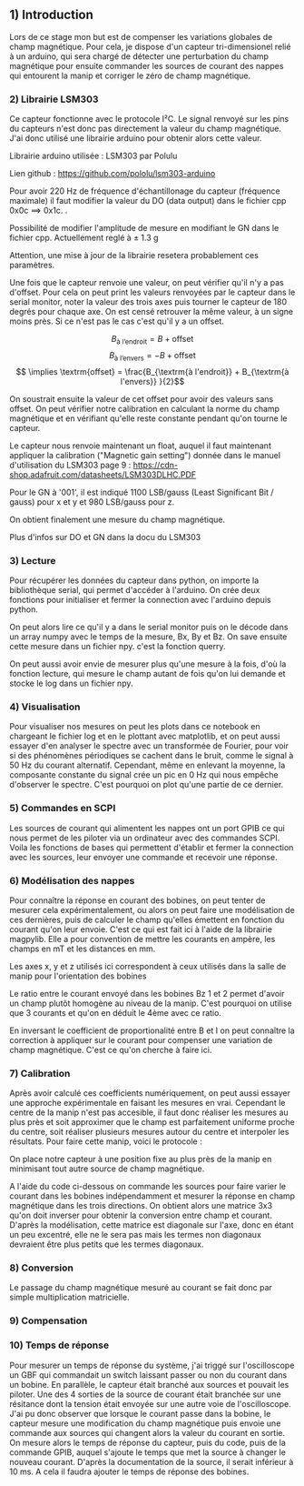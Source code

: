 

## 1) Introduction


Lors de ce stage mon but est de compenser les variations globales de champ magnétique. Pour cela, je dispose d'un capteur tri-dimensionel relié à un arduino, qui sera chargé de détecter une perturbation du champ magnétique pour ensuite commander les sources de courant des nappes qui entourent la manip et corriger le zéro de champ magnétique.


### 2) Librairie LSM303 

Ce capteur fonctionne avec le protocole I²C. Le signal renvoyé sur les pins du capteurs n'est donc pas directement la valeur du champ magnétique. J'ai donc utilisé une librairie arduino pour obtenir alors cette valeur.

Librairie arduino utilisée : LSM303 par Polulu 

Lien github : https://github.com/pololu/lsm303-arduino

Pour avoir 220 Hz de fréquence d'échantillonage du capteur (fréquence maximale) il faut modifier la valeur du DO (data output) dans le fichier cpp 0x0c ==> 0x1c. .

Possibilité de modifier l'amplitude de mesure en modifiant le GN dans le fichier cpp. Actuellement reglé à $\pm$ 1.3 g

Attention, une mise à jour de la librairie resetera probablement ces paramètres.

Une fois que le capteur renvoie une valeur, on peut vérifier qu'il n'y a pas d'offset. Pour cela on peut print les valeurs renvoyées par le capteur dans le serial monitor, noter la valeur des trois axes puis tourner le capteur de 180 degrés pour chaque axe. On est censé retrouver la même valeur, à un signe moins près. Si ce n'est pas le cas c'est qu'il y a un offset.

$$ B_{\textrm{à l'endroit}} = B + \textrm{offset}  $$
$$ B_{\textrm{à l'envers}} = - B + \textrm{offset}  $$
$$ \implies \textrm{offset} = \frac{B_{\textrm{à l'endroit}} + B_{\textrm{à l'envers}} }{2}$$

On soustrait ensuite la valeur de cet offset pour avoir des valeurs sans offset. On peut vérifier notre calibration en calculant la norme du champ magnétique et en vérifiant qu'elle reste constante pendant qu'on tourne le capteur.

Le capteur nous renvoie maintenant un float, auquel il faut maintenant appliquer la calibration ("Magnetic gain setting") donnée dans le manuel d'utilisation du LSM303 page 9 : https://cdn-shop.adafruit.com/datasheets/LSM303DLHC.PDF 

Pour le GN à '001', il est indiqué 1100 LSB/gauss (Least Significant Bit / gauss) pour x et y et 980 LSB/gauss pour z.

On obtient finalement une mesure du champ magnétique.

Plus d'infos sur DO et GN dans la docu du LSM303


### 3) Lecture


Pour récupérer les données du capteur dans python, on importe la bibliothèque serial, qui permet d'accéder à l'arduino. On crée deux fonctions pour initialiser et fermer la connection avec l'arduino depuis python.

On peut alors lire ce qu'il y a dans le serial monitor puis on le décode dans un array numpy avec le temps de la mesure, Bx, By et Bz. On save ensuite cette mesure dans un fichier npy. c'est la fonction querry.

On peut aussi avoir envie de mesurer plus qu'une mesure à la fois, d'où la fonction lecture, qui mesure le champ autant de fois qu'on lui demande et stocke le log dans un fichier npy.

### 4) Visualisation

Pour visualiser nos mesures on peut les plots dans ce notebook en chargeant le fichier log et en le plottant avec matplotlib, et on peut aussi essayer d'en analyser le spectre avec un transformée de Fourier, pour voir si des phénomènes périodiques se cachent dans le bruit, comme le signal à 50 Hz du courant alternatif. Cependant, même en enlevant la moyenne, la composante constante du signal crée un pic en 0 Hz qui nous empêche d'observer le spectre. C'est pourquoi on plot qu'une partie de ce dernier.

### 5) Commandes en SCPI

Les sources de courant qui alimentent les nappes ont un port GPIB ce qui nous permet de les piloter via un ordinateur avec des commandes SCPI. Voila les fonctions de bases qui permettent d'établir et fermer la connection avec les sources, leur envoyer une commande et recevoir une réponse.

### 6) Modélisation des nappes

Pour connaître la réponse en courant des bobines, on peut tenter de mesurer cela expérimentalement, ou alors on peut faire une modélisation de ces dernières, puis de calculer le champ qu'elles émettent en fonction du courant qu'on leur envoie. C'est ce qui est fait ici à l'aide de la librairie magpylib. Elle a pour convention de mettre les courants en ampère, les champs en mT et les distances en mm. 

Les axes x, y et z utilisés ici correspondent à ceux utilisés dans la salle de manip pour l'orientation des bobines

Le ratio entre le courant envoyé dans les bobines Bz 1 et 2 permet d'avoir un champ plutôt homogène au niveau de la manip. C'est pourquoi on utilise que 3 courants et qu'on en déduit le 4ème avec ce ratio.


En inversant le coefficient de proportionalité entre B et I on peut connaître la correction à appliquer sur le courant pour compenser une variation de champ magnétique. C'est ce qu'on cherche à faire ici.

### 7) Calibration

Après avoir calculé ces coefficients numériquement, on peut aussi essayer une approche expérimentale en faisant les mesures en vrai. Cependant le centre de la manip n'est pas accesible, il faut donc réaliser les mesures au plus près et soit approximer que le champ est parfaitement uniforme proche du centre, soit réaliser plusieurs mesures autour du centre et interpoler les résultats. Pour faire cette manip, voici le protocole :

On place notre capteur à une position fixe au plus près de la manip en minimisant tout autre source de champ magnétique. 

A l'aide du code ci-dessous on commande les sources pour faire varier le courant dans les bobines indépendamment et mesurer la réponse en champ magnétique dans les trois directions. On obtient alors une matrice 3x3 qu'on doit inverser pour obtenir la conversion entre champ et courant. D'après la modélisation, cette matrice est diagonale sur l'axe, donc en étant un peu excentré, elle ne le sera pas mais les termes non diagonaux devraient être plus petits que les termes diagonaux.

### 8) Conversion

Le passage du champ magnétique mesuré au courant se fait donc par simple multiplication matricielle.

### 9) Compensation

### 10) Temps de réponse

Pour mesurer un temps de réponse du système, j'ai triggé sur l'oscilloscope un GBF qui commandait un switch laissant passer ou non du courant dans un bobine. En parallèle, le capteur était branché aux sources et pouvait les piloter. Une des 4 sorties de la source de courant était branchée sur une résitance dont la tension était envoyée sur une autre voie de l'oscilloscope. J'ai pu donc observer que lorsque le courant passe dans la bobine, le capteur mesure une modification du champ magnétique puis envoie une commande aux sources qui changent alors la valeur du courant en sortie. On mesure alors le temps de réponse du capteur, puis du code, puis de la commande GPIB, auquel s'ajoute le temps que met la source à changer le nouveau courant. D'après la documentation de la source, il serait inférieur à 10 ms. A cela il faudra ajouter le temps de réponse des bobines.

